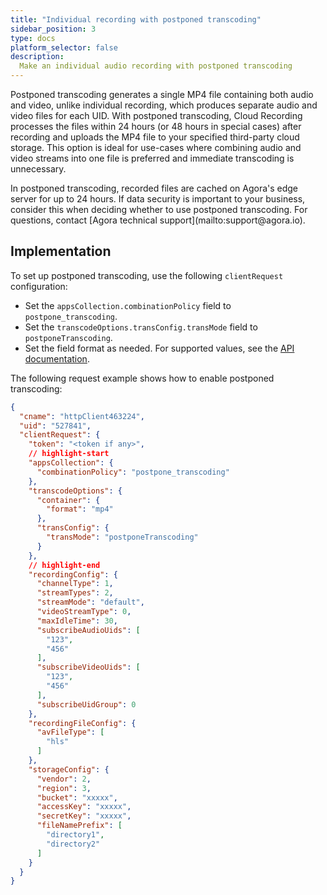 ```yaml
---
title: "Individual recording with postponed transcoding"
sidebar_position: 3
type: docs
platform_selector: false
description:
  Make an individual audio recording with postponed transcoding
---
```


Postponed transcoding generates a single MP4 file containing both audio and video, unlike individual recording, which produces separate audio and video files for each UID. With postponed transcoding, Cloud Recording processes the files within 24 hours (or 48 hours in special cases) after recording and uploads the MP4 file to your specified third-party cloud storage. This option is ideal for use-cases where combining audio and video streams into one file is preferred and immediate transcoding is unnecessary.

<Admonition type="caution" title="Note"> 
In postponed transcoding, recorded files are cached on Agora's edge server for up to 24 hours. If data security is important to your business, consider this when deciding whether to use postponed transcoding. For questions, contact [Agora technical support](mailto:support@agora.io). 
</Admonition>

## Implementation

To set up postponed transcoding, use the following `clientRequest` configuration:

- Set the `appsCollection.combinationPolicy` field to `postpone_transcoding`.
- Set the `transcodeOptions.transConfig.transMode` field to `postponeTranscoding`.
- Set the field format as needed. For supported values, see the [API documentation](../reference/restful-api#transcodeoptions).

The following request example shows how to enable postponed transcoding:

```json
{
  "cname": "httpClient463224",
  "uid": "527841",
  "clientRequest": {
    "token": "<token if any>",
    // highlight-start
    "appsCollection": {
      "combinationPolicy": "postpone_transcoding"
    },
    "transcodeOptions": {
      "container": {
        "format": "mp4"
      },
      "transConfig": {
        "transMode": "postponeTranscoding"
      }
    },
    // highlight-end
    "recordingConfig": {
      "channelType": 1,
      "streamTypes": 2,
      "streamMode": "default",
      "videoStreamType": 0,
      "maxIdleTime": 30,
      "subscribeAudioUids": [
        "123",
        "456"
      ],
      "subscribeVideoUids": [
        "123",
        "456"
      ],
      "subscribeUidGroup": 0
    },
    "recordingFileConfig": {
      "avFileType": [
        "hls"
      ]
    },
    "storageConfig": {
      "vendor": 2,
      "region": 3,
      "bucket": "xxxxx",
      "accessKey": "xxxxx",
      "secretKey": "xxxxx",
      "fileNamePrefix": [
        "directory1",
        "directory2"
      ]
    }
  }
}
```

